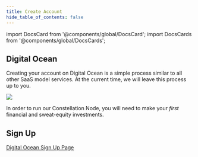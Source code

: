 ```yaml
---
title: Create Account
hide_table_of_contents: false
---
```

<intro-end />

import DocsCard from '@components/global/DocsCard';
import DocsCards from '@components/global/DocsCards';

<head>
  <title>Digital Ocean</title>
  <meta
    name="description"
    content="Building a Validator Node on Digital Ocean's platform."
  />
</head>

## Digital Ocean

Creating your account on Digital Ocean is a simple process similar to all other SaaS model services. At the current time, we will leave this process up to you.

![](/img/validator_nodes/node-do-account.png)

In order to run our Constellation Node, you will need to make your *first* financial and sweat-equity investments.

## Sign Up

[Digital Ocean Sign Up Page](https://www.digitalocean.com/)